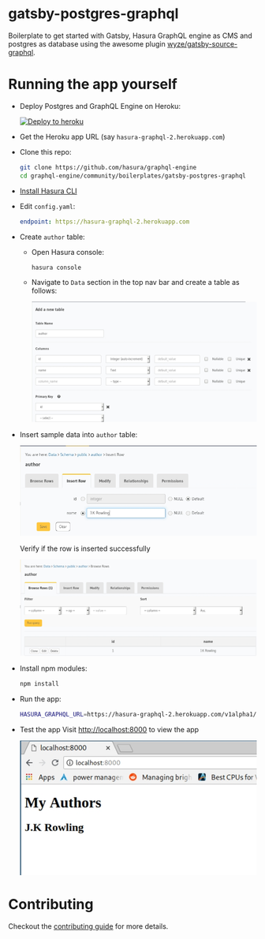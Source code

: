 # gatsby-postgres-graphql

Boilerplate to get started with Gatsby, Hasura GraphQL engine as CMS and postgres as database using the awesome plugin [wyze/gatsby-source-graphql](https://github.com/wyze/gatsby-source-graphql).

# Running the app yourself

- Deploy Postgres and GraphQL Engine on Heroku:
  
  [![Deploy to
  heroku](https://www.herokucdn.com/deploy/button.svg)](https://heroku.com/deploy?template=https://github.com/hasura/graphql-engine-heroku)
- Get the Heroku app URL (say `hasura-graphql-2.herokuapp.com`)
- Clone this repo:
  ```bash
  git clone https://github.com/hasura/graphql-engine
  cd graphql-engine/community/boilerplates/gatsby-postgres-graphql
  ```
- [Install Hasura CLI](https://docs.hasura.io/1.0/graphql/manual/hasura-cli/install-hasura-cli.html)
- Edit `config.yaml`:
  ```yaml
  endpoint: https://hasura-graphql-2.herokuapp.com
  ```

- Create `author` table:
  
  - Open Hasura console:
    ```bash
    hasura console
    ```

  - Navigate to `Data` section in the top nav bar and create a table as follows:

    ![Create author table](./assets/add_table.jpg)

- Insert sample data into `author` table:

  ![Insert data into author table](./assets/insert_data.jpg)

  Verify if the row is inserted successfully

  ![Insert data into author table](./assets/browse_rows.jpg)

- Install npm modules:
  ```bash
  npm install
  ```

- Run the app:
  ```bash
  HASURA_GRAPHQL_URL=https://hasura-graphql-2.herokuapp.com/v1alpha1/graphql npm run develop
  ```
- Test the app
  Visit [http://localhost:8000](http://localhost:8000) to view the app

  ![Demo app](./assets/test_app.jpg)

# Contributing

Checkout the [contributing guide](../../../CONTRIBUTING.md#community-content) for more details.
